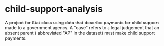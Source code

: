 # child-support-analysis
A project for Stat class using data that describe payments for child support made to a government agency. A "case" refers to a legal judgement that an absent parent ( abbreviated "AP" in the dataset) must  make child support payments.
